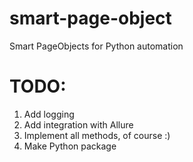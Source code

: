 # smart-page-object
Smart PageObjects for Python automation

# TODO:
1) Add logging
2) Add integration with Allure
3) Implement all methods, of course :)
4) Make Python package
